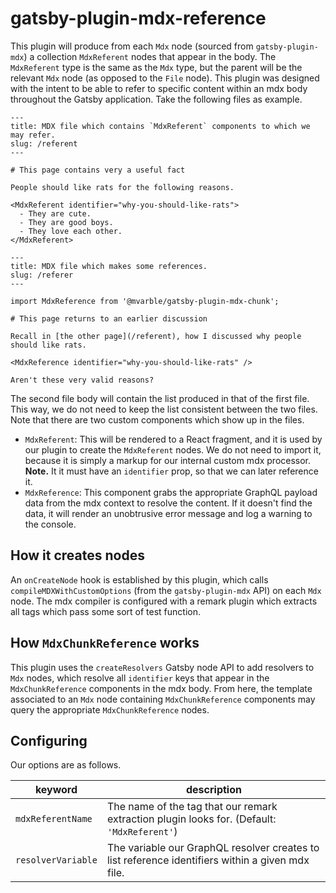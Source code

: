 # gatsby-plugin-mdx-reference

This plugin will produce from each `Mdx` node (sourced from `gatsby-plugin-mdx`) a collection `MdxReferent` nodes that appear in the body.
The `MdxReferent` type is the same as the `Mdx` type, but the parent will be the relevant `Mdx` node (as opposed to the `File` node).
This plugin was designed with the intent to be able to refer to specific content within an mdx body throughout the Gatsby application.
Take the following files as example.

```mdx
---
title: MDX file which contains `MdxReferent` components to which we may refer.
slug: /referent
---

# This page contains very a useful fact

People should like rats for the following reasons.

<MdxReferent identifier="why-you-should-like-rats">
  - They are cute.
  - They are good boys.
  - They love each other.
</MdxReferent>
```

```mdx
---
title: MDX file which makes some references.
slug: /referer
---

import MdxReference from '@mvarble/gatsby-plugin-mdx-chunk';

# This page returns to an earlier discussion

Recall in [the other page](/referent), how I discussed why people should like rats.

<MdxReference identifier="why-you-should-like-rats" />

Aren't these very valid reasons?
```

The second file body will contain the list produced in that of the first file.
This way, we do not need to keep the list consistent between the two files.
Note that there are two custom components which show up in the files.

- `MdxReferent`: This will be rendered to a React fragment, and it is used by our plugin to create the `MdxReferent` nodes.
   We do not need to import it, because it is simply a markup for our internal custom mdx processor.
   **Note.** It it must have an `identifier` prop, so that we can later reference it.
- `MdxReference`: This component grabs the appropriate GraphQL payload data from the mdx context to resolve the content.
   If it doesn't find the data, it will render an unobtrusive error message and log a warning to the console.

## How it creates nodes

An `onCreateNode` hook is established by this plugin, which calls `compileMDXWithCustomOptions` (from the `gatsby-plugin-mdx` API) on each `Mdx` node.
The mdx compiler is configured with a remark plugin which extracts all tags which pass some sort of test function.

## How `MdxChunkReference` works

This plugin uses the `createResolvers` Gatsby node API to add resolvers to `Mdx` nodes, which resolve all `identifier` keys that appear in the `MdxChunkReference` components in the mdx body.
From here, the template associated to an `Mdx` node containing `MdxChunkReference` components may query the appropriate `MdxChunkReference` nodes.

## Configuring

Our options are as follows.

|keyword|description|
|-------|-----------|
|`mdxReferentName`|The name of the tag that our remark extraction plugin looks for. (Default: `'MdxReferent'`)|
|`resolverVariable`|The variable our GraphQL resolver creates to list reference identifiers within a given mdx file.|
